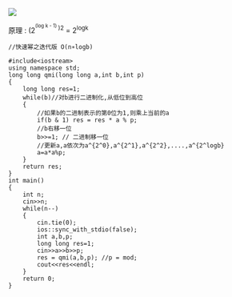 ![](Pasted%20image%2020241228215344.png)

原理 : (2<sup><sup>(log k - 1) </sup>)2</sup>  =  2<sup>logk</sup>
```
//快速幂之迭代版 O(n∗logb)

#include<iostream>
using namespace std;
long long qmi(long long a,int b,int p)
{
    long long res=1;
    while(b)//对b进行二进制化,从低位到高位
    {
        //如果b的二进制表示的第0位为1,则乘上当前的a
        if(b & 1) res = res * a % p;
        //b右移一位
        b>>=1; // 二进制移一位
        //更新a,a依次为a^{2^0},a^{2^1},a^{2^2},....,a^{2^logb}
        a=a*a%p;
    }
    return res;
}
int main()
{
    int n;
    cin>>n;
    while(n--)
    {
        cin.tie(0);
        ios::sync_with_stdio(false);
        int a,b,p;
        long long res=1;
        cin>>a>>b>>p;
        res = qmi(a,b,p); //p = mod;
        cout<<res<<endl;
    }
    return 0;
}

```
